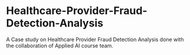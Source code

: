# Healthcare-Provider-Fraud-Detection-Analysis
A Case study on Healthcare Provider Fraud Detection Analysis done with the collaboration of Applied AI course team.
